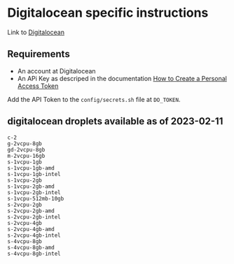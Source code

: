 # Digitalocean specific instructions

Link to [Digitalocean](https://www.digitalocean.com/)

## Requirements

- An account at Digitalocean
- An APi Key as descriped in the documentation [How to Create a Personal Access Token](https://docs.digitalocean.com/reference/api/create-personal-access-token/)

Add the API Token to the `config/secrets.sh` file at `DO_TOKEN`.

## digitalocean droplets available as of 2023-02-11

```
c-2
g-2vcpu-8gb
gd-2vcpu-8gb
m-2vcpu-16gb
s-1vcpu-1gb
s-1vcpu-1gb-amd
s-1vcpu-1gb-intel
s-1vcpu-2gb
s-1vcpu-2gb-amd
s-1vcpu-2gb-intel
s-1vcpu-512mb-10gb
s-2vcpu-2gb
s-2vcpu-2gb-amd
s-2vcpu-2gb-intel
s-2vcpu-4gb
s-2vcpu-4gb-amd
s-2vcpu-4gb-intel
s-4vcpu-8gb
s-4vcpu-8gb-amd
s-4vcpu-8gb-intel
```
